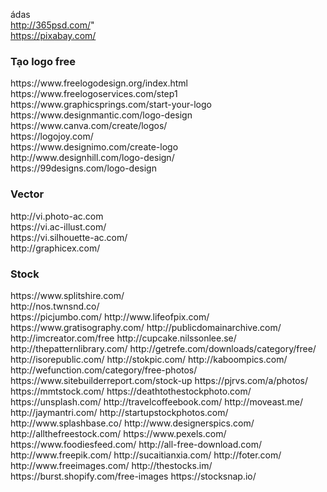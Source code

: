 ádas <br>
	http://365psd.com/" <br>
	https://pixabay.com/ <br>
<h3>Tạo logo free</h3>
	https://www.freelogodesign.org/index.html <br>
	https://www.freelogoservices.com/step1 <br>
	https://www.graphicsprings.com/start-your-logo</a> <br>
	https://www.designmantic.com/logo-design <br>
	https://www.canva.com/create/logos/ <br>
	https://logojoy.com/ <br>
	https://www.designimo.com/create-logo <br>
	http://www.designhill.com/logo-design/ <br>
	https://99designs.com/logo-design <br>
<h3>Vector</h3>
	http://vi.photo-ac.com<br>
	https://vi.ac-illust.com/<br>
	https://vi.silhouette-ac.com/<br>
	http://graphicex.com/ <br>
<h3>Stock</h3>
	https://www.splitshire.com/<br>
	http://nos.twnsnd.co/<br>
	https://picjumbo.com/
	http://www.lifeofpix.com/
	https://www.gratisography.com/
	http://publicdomainarchive.com/
	http://imcreator.com/free 
	http://cupcake.nilssonlee.se/
	http://thepatternlibrary.com/
	http://getrefe.com/downloads/category/free/
	http://isorepublic.com/
	http://stokpic.com/
	http://kaboompics.com/
	http://wefunction.com/category/free-photos/
	https://www.sitebuilderreport.com/stock-up
	https://pjrvs.com/a/photos/
	https://mmtstock.com/
	https://deathtothestockphoto.com/
	https://unsplash.com/
	http://travelcoffeebook.com/
	http://moveast.me/
	http://jaymantri.com/
	http://startupstockphotos.com/
	http://www.splashbase.co/
	http://www.designerspics.com/
	http://allthefreestock.com/
	https://www.pexels.com/
	https://www.foodiesfeed.com/
	http://all-free-download.com/
	http://www.freepik.com/
	http://sucaitianxia.com/
	http://foter.com/
	http://www.freeimages.com/
	http://thestocks.im/
	https://burst.shopify.com/free-images
	https://stocksnap.io/